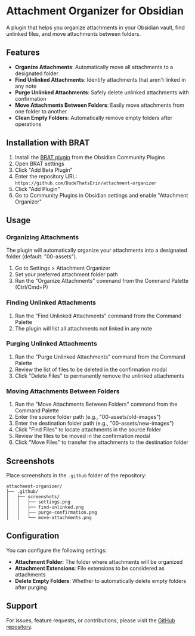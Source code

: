 # Attachment Organizer for Obsidian

A plugin that helps you organize attachments in your Obsidian vault, find unlinked files, and move attachments between folders.

## Features

- **Organize Attachments**: Automatically move all attachments to a designated folder
- **Find Unlinked Attachments**: Identify attachments that aren't linked in any note
- **Purge Unlinked Attachments**: Safely delete unlinked attachments with confirmation
- **Move Attachments Between Folders**: Easily move attachments from one folder to another
- **Clean Empty Folders**: Automatically remove empty folders after operations

## Installation with BRAT

1. Install the [BRAT plugin](https://github.com/TfTHacker/obsidian42-brat) from the Obsidian Community Plugins
2. Open BRAT settings
3. Click "Add Beta Plugin"
4. Enter the repository URL: `https://github.com/DudeThatsErin/attachment-organizer`
5. Click "Add Plugin"
6. Go to Community Plugins in Obsidian settings and enable "Attachment Organizer"

## Usage

### Organizing Attachments

The plugin will automatically organize your attachments into a designated folder (default: "00-assets").

1. Go to Settings > Attachment Organizer
2. Set your preferred attachment folder path
3. Run the "Organize Attachments" command from the Command Palette (Ctrl/Cmd+P)

### Finding Unlinked Attachments

1. Run the "Find Unlinked Attachments" command from the Command Palette
2. The plugin will list all attachments not linked in any note

### Purging Unlinked Attachments

1. Run the "Purge Unlinked Attachments" command from the Command Palette
2. Review the list of files to be deleted in the confirmation modal
3. Click "Delete Files" to permanently remove the unlinked attachments

### Moving Attachments Between Folders

1. Run the "Move Attachments Between Folders" command from the Command Palette
2. Enter the source folder path (e.g., "00-assets/old-images")
3. Enter the destination folder path (e.g., "00-assets/new-images")
4. Click "Find Files" to locate attachments in the source folder
5. Review the files to be moved in the confirmation modal
6. Click "Move Files" to transfer the attachments to the destination folder

## Screenshots

Place screenshots in the `.github` folder of the repository:

```
attachment-organizer/
├── .github/
│   ├── screenshots/
│   │   ├── settings.png
│   │   ├── find-unlinked.png
│   │   ├── purge-confirmation.png
│   │   └── move-attachments.png
```

## Configuration

You can configure the following settings:

- **Attachment Folder**: The folder where attachments will be organized
- **Attachment Extensions**: File extensions to be considered as attachments
- **Delete Empty Folders**: Whether to automatically delete empty folders after purging

## Support

For issues, feature requests, or contributions, please visit the [GitHub repository](https://github.com/DudeThatsErin/attachment-organizer).
